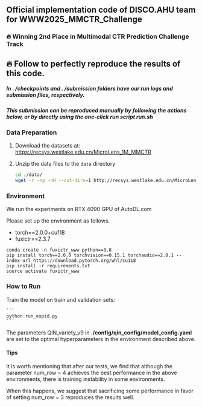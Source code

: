 ## Official implementation code of DISCO.AHU team for WWW2025_MMCTR_Challenge
### 🔥 Winning 2nd Place in Multimodal CTR Prediction Challenge Track

## 🔥 Follow to perfectly reproduce the results of this code.

##### In . /checkpoints and . /submission folders have our run logs and submission files, respectively.

##### This submission can be reproduced manually by following the actions below, or by directly using the one-click run script run.sh

### Data Preparation

1. Download the datasets at: https://recsys.westlake.edu.cn/MicroLens_1M_MMCTR

2. Unzip the data files to the `data` directory

    ```bash
   cd ./data/
   wget -r -np -nH --cut-dirs=1 http://recsys.westlake.edu.cn/MicroLens_1M_MMCTR/MicroLens_1M_x1/
    ```

### Environment

We run the experiments on RTX 4090 GPU of AutoDL.com

Please set up the environment as follows. 

+ torch==2.0.0+cu118
+ fuxictr==2.3.7

```
conda create -n fuxictr_www python==3.8
pip install torch==2.0.0 torchvision==0.15.1 torchaudio==2.0.1 --index-url https://download.pytorch.org/whl/cu118
pip install -r requirements.txt
source activate fuxictr_www
```

### How to Run

 Train the model on train and validation sets:

    ```
    python run_expid.py
    ```
The parameters QIN_variety_v9 in __./config/qin_config/model_config.yaml__ are set to the optimal hyperparameters in the environment described above.

#### Tips
It is worth mentioning that after our tests, we find that although the parameter num_row = 4 achieves the best performance in the above environments, there is training instability in some environments.

When this happens, we suggest that sacrificing some performance in favor of setting num_row = 3 reproduces the results well.
